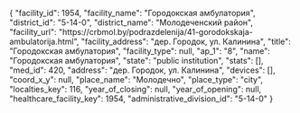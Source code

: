 {
    "facility_id": 1954,
    "facility_name": "Городокская амбулатория",
    "district_id": "5-14-0",
    "district_name": "Молодеченский район",
    "facility_url": "https:\/\/crbmol.by\/podrazdelenija\/41-gorodokskaja-ambulatorija.html",
    "facility_address": "дер. Городок, ул. Калинина",
    "title": "Городокская амбулатория",
    "facility_type": null,
    "ap_1": "8",
    "name": "Городокская амбулатория",
    "state": "public institution",
    "stats": [],
    "med_id": 420,
    "address": "дер. Городок, ул. Калинина",
    "devices": [],
    "coord_x_y": null,
    "place_name": "Молодечно",
    "place_type": "city",
    "localties_key": 116,
    "year_of_closing": null,
    "year_of_opening": null,
    "healthcare_facility_key": 1954,
    "administrative_division_id": "5-14-0"
}